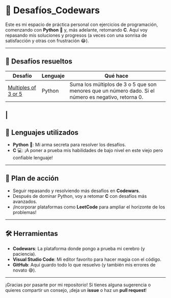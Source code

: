 # 🚀 Desafíos_Codewars

Este es mi espacio de práctica personal con ejercicios de programación, comenzando con **Python** 🐍 y, más adelante, retomando **C**. Aquí voy repasando mis soluciones y progresos (a veces con una sonrisa de satisfacción y otras con frustración 😂).

---

## 🧩 Desafíos resueltos

| Desafío                             | Lenguaje | Qué hace                                                   |
|-------------------------------------|----------|------------------------------------------------------------|
| [Multiples of 3 or 5](euler/euler.py)| Python   | Suma los múltiplos de 3 o 5 que son menores que un número dado. Si el número es negativo, retorna 0.|
|
---

## 🔧 Lenguajes utilizados

- **Python** 🐍: Mi arma secreta para resolver los desafíos.
- **C** 💻: ¡A poner a prueba mis habilidades de bajo nivel en este viejo pero confiable lenguaje!

---

## 📅 Plan de acción

- Seguir repasando y resolviendo más desafíos en **Codewars**.
- Después de dominar Python, voy a retomar **C** con desafíos más avanzados.
- ¡Incorporar plataformas como **LeetCode** para ampliar el horizonte de los problemas!

---

## 🛠 Herramientas

- **Codewars**: La plataforma donde pongo a prueba mi cerebro (y paciencia).
- **Visual Studio Code**: Mi editor favorito para hacer magia con el código.
- **GitHub**: Aquí guardo todo lo que resuelvo (y también mis errores de novato 😅).

---

¡Gracias por pasarte por mi repositorio! Si tienes alguna sugerencia o quieres compartir un consejo, ¡deja un **issue** o haz un **pull request**!

